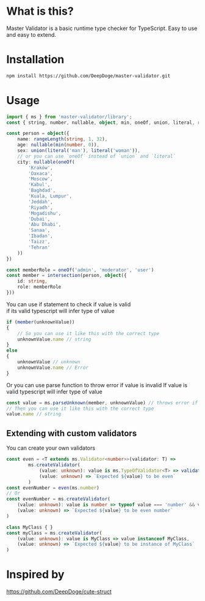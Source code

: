 # What is this?
Master Validator is a basic runtime type checker for TypeScript.
Easy to use and easy to extend.

# Installation
```bash
npm install https://github.com/DeepDoge/master-validator.git
```

# Usage
```ts
import { ms } from 'master-validator/library';
const { string, number, nullable, object, min, oneOf, union, literal, rangeLength, intersection } = ms

const person = object({
    name: rangeLength(string, 1, 32),
    age: nullable(min(number, 0)),
    sex: union(literal('man'), literal('woman')),
    // or you can use `oneOf` instead of `union` and `literal`
    city: nullable(oneOf(
        'Kraków', 
        'Oaxaca', 
        'Moscow', 
        'Kabul', 
        'Baghdad', 
        'Kuala, Lumpur', 
        'Jeddah', 
        'Riyadh', 
        'Mogadishu', 
        'Dubai', 
        'Abu Dhabi', 
        'Sanaa', 
        'Ibadan', 
        'Taizz', 
        'Tehran'
    )) 
})

const memberRole = oneOf('admin', 'moderator', 'user')
const member = intersection(person, object({
    id: string,
    role: memberRole
}))
```

You can use if statement to check if value is valid<br/>
if its valid typescript will infer type of value
```ts
if (member(unknownValue)) 
{
    // So you can use it like this with the correct type
    unknownValue.name // string
}
else
{
    unknownValue // unknown
    unknownValue.name // Error
}
```

Or you can use parse function to throw error if value is invalid
If value is valid typescript will infer type of value
```ts
const value = ms.parseUnknown(member, unknownValue) // throws error if value is invalid
// Then you can use it like this with the correct type
value.name // string 
```

## Extending with custom validators
You can create your own validators
```ts
const even = <T extends ms.Validator<number>>(validator: T) =>
        ms.createValidator(
            (value: unknown): value is ms.TypeOfValidator<T> => validator(value) && value % 2 === 0,
            (value: unknown) => `Expected ${value} to be even`
        )
const evenNumber = even(ms.number)
// Or 
const evenNumber = ms.createValidator(
    (value: unknown): value is number => typeof value === 'number' && value % 2 === 0,
    (value: unknown) => `Expected ${value} to be even number`
)

class MyClass { }
const myClass = ms.createValidator(
    (value: unknown): value is MyClass => value instanceof MyClass,
    (value: unknown) => `Expected ${value} to be instance of MyClass`
)
```

# Inspired by
https://github.com/DeepDoge/cute-struct